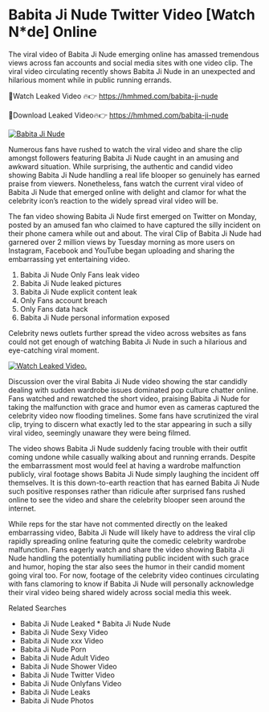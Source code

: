 ﻿# Babita Ji Nude Twitter Video [Watch N*de] Online

The viral video of ﻿Babita Ji Nude emerging online has amassed tremendous views across fan accounts and social media sites with one video clip. The viral video circulating recently shows ﻿Babita Ji Nude in an unexpected and hilarious moment while in public running errands. 

🔴Watch Leaked Video 🔥👉  https://hmhmed.com/babita-ji-nude 

🔴Download Leaked Video🔥👉  https://hmhmed.com/babita-ji-nude 

[![Babita Ji Nude](https://i.imgur.com/dJHk4Zq.gif)](https://hmhmed.com/babita-ji-nude)

Numerous fans have rushed to watch the viral video and share the clip amongst followers featuring ﻿Babita Ji Nude caught in an amusing and awkward situation. While surprising, the authentic and candid video showing ﻿Babita Ji Nude handling a real life blooper so genuinely has earned praise from viewers. Nonetheless, fans watch the current viral video of ﻿Babita Ji Nude that emerged online with delight and clamor for what the celebrity icon’s reaction to the widely spread viral video will be.

The fan video showing ﻿Babita Ji Nude first emerged on Twitter on Monday, posted by an amused fan who claimed to have captured the silly incident on their phone camera while out and about. The viral Clip of ﻿Babita Ji Nude had garnered over 2 million views by Tuesday morning as more users on Instagram, Facebook and YouTube began uploading and sharing the embarrassing yet entertaining video. 

1. ﻿Babita Ji Nude Only Fans leak video
2. ﻿Babita Ji Nude leaked pictures
3. ﻿Babita Ji Nude explicit content leak
4. Only Fans account breach
5. Only Fans data hack
6. ﻿Babita Ji Nude personal information exposed

Celebrity news outlets further spread the video across websites as fans could not get enough of watching ﻿Babita Ji Nude in such a hilarious and eye-catching viral moment. 

[![Watch Leaked Video.](https://miro.medium.com/v2/resize:fit:828/format:webp/1*cilzJN44JGOrTw9NJCrNHA.gif "Watch Leaked Video")](https://hmhmed.com/babita-ji-nude)

Discussion over the viral ﻿Babita Ji Nude video showing the star candidly dealing with sudden wardrobe issues dominated pop culture chatter online. Fans watched and rewatched the short video, praising ﻿Babita Ji Nude for taking the malfunction with grace and humor even as cameras captured the celebrity video now flooding timelines. Some fans have scrutinized the viral clip, trying to discern what exactly led to the star appearing in such a silly viral video, seemingly unaware they were being filmed.

The video shows ﻿Babita Ji Nude suddenly facing trouble with their outfit coming undone while casually walking about and running errands. Despite the embarrassment most would feel at having a wardrobe malfunction publicly, viral footage shows ﻿Babita Ji Nude simply laughing the incident off themselves. It is this down-to-earth reaction that has earned ﻿Babita Ji Nude such positive responses rather than ridicule after surprised fans rushed online to see the video and share the celebrity blooper seen around the internet.  

While reps for the star have not commented directly on the leaked embarrassing video, ﻿Babita Ji Nude will likely have to address the viral clip rapidly spreading online featuring quite the comedic celebrity wardrobe malfunction. Fans eagerly watch and share the video showing ﻿Babita Ji Nude handling the potentially humiliating public incident with such grace and humor, hoping the star also sees the humor in their candid moment going viral too. For now, footage of the celebrity video continues circulating with fans clamoring to know if ﻿Babita Ji Nude will personally acknowledge their viral video being shared widely across social media this week.

Related Searches
* ﻿Babita Ji Nude Leaked
﻿* Babita Ji Nude Nude
* ﻿Babita Ji Nude Sexy Video
* ﻿Babita Ji Nude xxx Video
* ﻿Babita Ji Nude Porn
* ﻿Babita Ji Nude Adult Video
* ﻿Babita Ji Nude Shower Video
* ﻿Babita Ji Nude Twitter Video
* ﻿Babita Ji Nude Onlyfans Video
* ﻿Babita Ji Nude Leaks
* ﻿Babita Ji Nude Photos